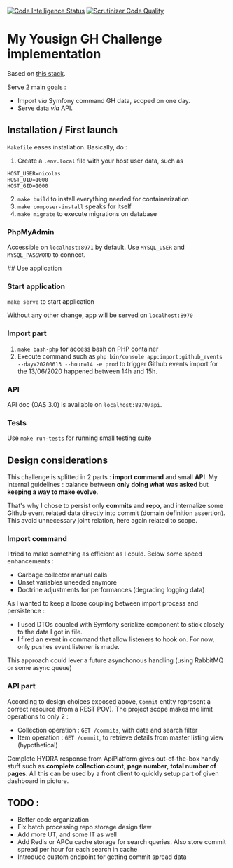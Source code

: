 [![Code Intelligence Status](https://scrutinizer-ci.com/g/devgiants/yousign-gh-challenge/badges/code-intelligence.svg?b=master)](https://scrutinizer-ci.com/code-intelligence)
[![Scrutinizer Code Quality](https://scrutinizer-ci.com/g/devgiants/yousign-gh-challenge/badges/quality-score.png?b=master)](https://scrutinizer-ci.com/g/devgiants/yousign-gh-challenge/?branch=master)

# My Yousign GH Challenge implementation

Based on [this stack](https://github.com/compagnie-hyperactive/docker-boilerplate-symfony).

Serve 2 main goals :
- Import _via_ Symfony command GH data, scoped on one day.
- Serve data _via_ API.

## Installation / First launch

`Makefile` eases installation. Basically, do : 
1. Create a `.env.local` file with your host user data, such as
```
HOST_USER=nicolas
HOST_UID=1000
HOST_GID=1000
```
2. `make build` to install everything needed for containerization
3. `make composer-install` speaks for itself
4. `make migrate` to execute migrations on database

### PhpMyAdmin
Accessible on `localhost:8971` by default. Use `MYSQL_USER` and `MYSQL_PASSWORD` to connect.

## Use application

### Start application
`make serve` to start application

Without any other change, app will be served on `localhost:8970` 

### Import part

1. `make bash-php` for access bash on PHP container
2. Execute command such as `php bin/console app:import:github_events --day=20200613 --hour=14 -e prod` to trigger
Github events import for the 13/06/2020 happened between 14h and 15h.

### API
API doc (OAS 3.0) is available on `localhost:8970/api`.

### Tests

Use `make run-tests` for running small testing suite

## Design considerations
This challenge is splitted in 2 parts : __import command__ and small __API__. My internal guidelines : 
balance between __only doing what was asked__ but __keeping a way to make evolve__.

That's why I chose to persist only __commits__ and __repo__, and internalize some Github event related data 
directly into commit (domain definition assertion). This avoid unnecessary joint relation, here again related to scope.

### Import command
I tried to make something as efficient as I could. Below some speed enhancements :
- Garbage collector manual calls
- Unset variables uneeded anymore
- Doctrine adjustments for performances (degrading logging data)

As I wanted to keep a loose coupling between import process and persistence : 
- I used DTOs coupled with Symfony serialize component to stick closely to the data I got in file.
- I fired an event in command that allow listeners to hook on. For now, only pushes event listener is made.

This approach could lever a future asynchonous handling (using RabbitMQ or some async queue)

### API part
According to design choices exposed above, `Commit` entity represent a correct resource (from a REST POV).
The project scope makes me limit operations to only 2 : 
- Collection operation : `GET /commits`, with date and search filter
- Item operation : `GET /commit`, to retrieve details from master listing view (hypothetical)

Complete HYDRA response from ApiPlatform gives out-of-the-box handy stuff such as __complete collection count__, 
__page number__, __total number of pages__. All this can be used by a front client to quickly setup part of given 
dashboard in picture.

## TODO :
- Better code organization
- Fix batch processing repo storage design flaw
- Add more UT, and some IT as well
- Add Redis or APCu cache storage for search queries. Also store commit spread per hour for 
each search in cache
- Introduce custom endpoint for getting commit spread data
